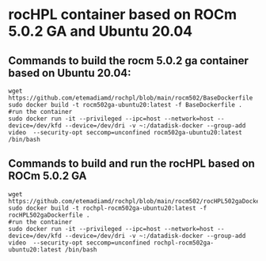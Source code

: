 # rocHPL container based on ROCm 5.0.2 GA and Ubuntu 20.04

## Commands to build the rocm 5.0.2 ga container based on Ubuntu 20.04:
```
wget https://github.com/etemadiamd/rochpl/blob/main/rocm502/BaseDockerfile
sudo docker build -t rocm502ga-ubuntu20:latest -f BaseDockerfile .
#run the container
sudo docker run -it --privileged --ipc=host --network=host --device=/dev/kfd --device=/dev/dri -v ~:/datadisk-docker --group-add video  --security-opt seccomp=unconfined rocm502ga-ubuntu20:latest /bin/bash
``` 
## Commands to build and run the rocHPL based on ROCm 5.0.2 GA
```
wget https://github.com/etemadiamd/rochpl/blob/main/rocm502/rocHPL502gaDockerfile
sudo docker build -t rochpl-rocm502ga-ubuntu20:latest -f rocHPL502gaDockerfile .
#run the container
sudo docker run -it --privileged --ipc=host --network=host --device=/dev/kfd --device=/dev/dri -v ~:/datadisk-docker --group-add video  --security-opt seccomp=unconfined rochpl-rocm502ga-ubuntu20:latest /bin/bash
```

